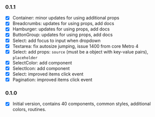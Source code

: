 ### 0.1.1
+ [x] Container: minor updates for using additional props
+ [x] Breadcrumbs: updates for using props, add docs
+ [x] Hamburger: updates for using props, add docs
+ [x] ButtonGroup: updates for using props, add docs
+ [x] Select: add focus to input when dropdown
+ [x] Textarea: fix autosize jumping, issue 1400 from core Metro 4
+ [x] Select: add props: `source` (must be a object with key-value pairs), `placeholder`
+ [x] SelectColor: add component
+ [x] SelectIcon: add component
+ [x] Select: improved items click event
+ [x] Pagination: improved items click event

### 0.1.0
+ [x] Initial version, contains 40 components, common styles, additional colors, routines.

